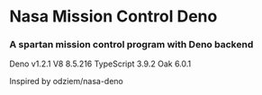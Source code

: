 # Nasa Mission Control Deno

### A spartan mission control program with Deno backend

Deno v1.2.1
V8 8.5.216
TypeScript 3.9.2
Oak 6.0.1

Inspired by odziem/nasa-deno